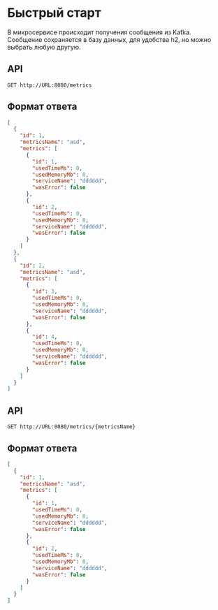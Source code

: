 # Быстрый старт
В микросервисе происходит получения сообщения из Kafka. Сообщение сохраняется в базу данных, для удобства h2, но можно выбрать любую другую.
## API
```http
GET http://URL:8080/metrics
```
## Формат ответа
```JSON
[
  {
    "id": 1,
    "metricsName": "asd",
    "metrics": [
      {
        "id": 1,
        "usedTimeMs": 0,
        "usedMemoryMb": 0,
        "serviceName": "dddddd",
        "wasError": false
      },
      {
        "id": 2,
        "usedTimeMs": 0,
        "usedMemoryMb": 0,
        "serviceName": "dddddd",
        "wasError": false
      }
    ]
  },
  {
    "id": 2,
    "metricsName": "asd",
    "metrics": [
      {
        "id": 3,
        "usedTimeMs": 0,
        "usedMemoryMb": 0,
        "serviceName": "dddddd",
        "wasError": false
      },
      {
        "id": 4,
        "usedTimeMs": 0,
        "usedMemoryMb": 0,
        "serviceName": "dddddd",
        "wasError": false
      }
    ]
  }
]
```
## API
```http
GET http://URL:8080/metrics/{metricsName}
```
## Формат ответа
```JSON
[
  {
    "id": 1,
    "metricsName": "asd",
    "metrics": [
      {
        "id": 1,
        "usedTimeMs": 0,
        "usedMemoryMb": 0,
        "serviceName": "dddddd",
        "wasError": false
      },
      {
        "id": 2,
        "usedTimeMs": 0,
        "usedMemoryMb": 0,
        "serviceName": "dddddd",
        "wasError": false
      }
    ]
  }
]
```